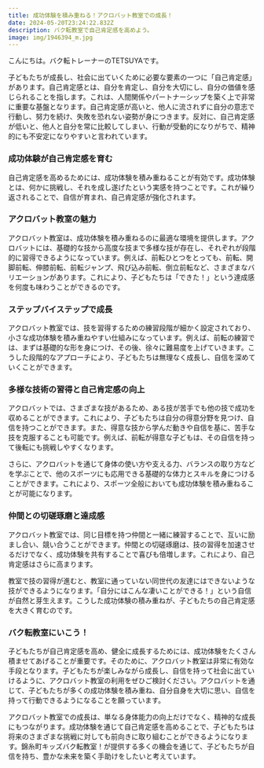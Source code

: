 ```yaml
---
title: 成功体験を積み重ねる！アクロバット教室での成長！
date: 2024-05-20T23:24:22.832Z
description: バク転教室で自己肯定感を高めよう。
image: img/1946394_m.jpg
---
```

こんにちは。バク転トレーナーのTETSUYAです。

子どもたちが成長し、社会に出ていくために必要な要素の一つに「自己肯定感」があります。自己肯定感とは、自分を肯定し、自分を大切にし、自分の価値を感じられることを指します。これは、人間関係やパートナーシップを築く上で非常に重要な基盤となります。自己肯定感が高いと、他人に流されずに自分の意志で行動し、努力を続け、失敗を恐れない姿勢が身につきます。反対に、自己肯定感が低いと、他人と自分を常に比較してしまい、行動が受動的になりがちで、精神的にも不安定になりやすいと言われています。



### 成功体験が自己肯定感を育む

自己肯定感を高めるためには、成功体験を積み重ねることが有効です。成功体験とは、何かに挑戦し、それを成し遂げたという実感を持つことです。これが繰り返されることで、自信が育まれ、自己肯定感が強化されます。



### アクロバット教室の魅力

アクロバット教室は、成功体験を積み重ねるのに最適な環境を提供します。アクロバットには、基礎的な技から高度な技まで多様な技が存在し、それぞれが段階的に習得できるようになっています。例えば、前転ひとつをとっても、前転、開脚前転、伸膝前転、前転ジャンプ、飛び込み前転、倒立前転など、さまざまなバリエーションがあります。これにより、子どもたちは「できた！」という達成感を何度も味わうことができるのです。



### ステップバイステップで成長

アクロバット教室では、技を習得するための練習段階が細かく設定されており、小さな成功体験を積み重ねやすい仕組みになっています。例えば、前転の練習では、まずは基礎的な形を身につけ、その後、徐々に難易度を上げていきます。こうした段階的なアプローチにより、子どもたちは無理なく成長し、自信を深めていくことができます。



### 多様な技術の習得と自己肯定感の向上

アクロバットでは、さまざまな技があるため、ある技が苦手でも他の技で成功を収めることができます。これにより、子どもたちは自分の得意分野を見つけ、自信を持つことができます。また、得意な技から学んだ動きや自信を基に、苦手な技を克服することも可能です。例えば、前転が得意な子どもは、その自信を持って後転にも挑戦しやすくなります。



さらに、アクロバットを通じて身体の使い方や支える力、バランスの取り方などを学ぶことで、他のスポーツにも応用できる基礎的な体力とスキルを身につけることができます。これにより、スポーツ全般においても成功体験を積み重ねることが可能になります。



### 仲間との切磋琢磨と達成感

アクロバット教室では、同じ目標を持つ仲間と一緒に練習することで、互いに励まし合い、競い合うことができます。仲間との切磋琢磨は、技の習得を加速させるだけでなく、成功体験を共有することで喜びも倍増します。これにより、自己肯定感はさらに高まります。



教室で技の習得が進むと、教室に通っていない同世代の友達にはできないような技ができるようになります。「自分にはこんな凄いことができる！」という自信が自然と芽生えます。こうした成功体験の積み重ねが、子どもたちの自己肯定感を大きく育むのです。



### バク転教室にいこう！

子どもたちが自己肯定感を高め、健全に成長するためには、成功体験をたくさん積ませてあげることが重要です。そのために、アクロバット教室は非常に有効な手段となります。子どもたちが楽しみながら成長し、自信を持って社会に出ていけるように、アクロバット教室の利用をぜひご検討ください。アクロバットを通じて、子どもたちが多くの成功体験を積み重ね、自分自身を大切に思い、自信を持って行動できるようになることを願っています。



アクロバット教室での成長は、単なる身体能力の向上だけでなく、精神的な成長にもつながります。成功体験を通じて自己肯定感を高めることで、子どもたちは将来のさまざまな挑戦に対しても前向きに取り組むことができるようになります。錦糸町キッズバク転教室！が提供する多くの機会を通じて、子どもたちが自信を持ち、豊かな未来を築く手助けをしたいと考えています。